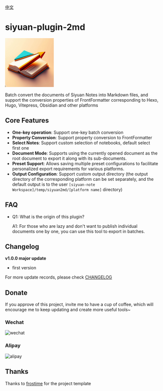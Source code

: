 [中文](README_zh_CN.md)

# siyuan-plugin-2md

<img src="./icon.png" width="160" height="160" alt="icon">

Batch convert the documents of Siyuan Notes into Markdown files, and support the conversion properties of FrontFormatter corresponding to Hexo, Hugo, Vitepress, Obsidian and other platforms

## Core Features

- **One-key operation**: Support one-key batch conversion
- **Property Conversion**: Support property conversion to FrontFormatter
- **Select Notes**: Support custom selection of notebooks, default select first one
- **Document Mode**: Supports using the currently opened document as the root document to export it along with its sub-documents.
- **Preset Support**: Allows saving multiple preset configurations to facilitate personalized export requirements for various platforms.
- **Output Configuration**: Support custom output directory (the output directory of the corresponding platform can be set separately, and the default output is to the user `[siyuan-note Workspace]/temp/siyuan2md/[platform name]` directory)

## FAQ

* Q1: What is the origin of this plugin?

  A1: For those who are lazy and don't want to publish individual documents one by one, you can use this tool to export in batches.

## Changelog

**v1.0.0 major update**

- first version

For more update records, please check [CHANGELOG](https://github.com/terwer/siyuan-plugin-2md/blob/main/CHANGELOG.md)

## Donate

If you approve of this project, invite me to have a cup of coffee, which will encourage me to keep updating and create
more useful tools~

### Wechat

<div>
<img src="https://static-rs-terwer.oss-cn-beijing.aliyuncs.com/donate/wechat.jpg" alt="wechat" style="width:280px;height:375px;" />
</div>

### Alipay

<div>
<img src="https://static-rs-terwer.oss-cn-beijing.aliyuncs.com/donate/alipay.jpg" alt="alipay" style="width:280px;height:375px;" />
</div>

## Thanks

Thanks to [frostime](https://github.com/siyuan-note/plugin-sample-vite-svelte) for the project template